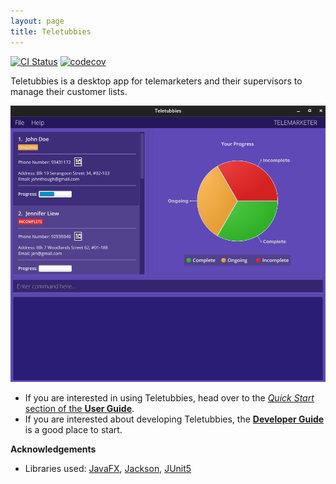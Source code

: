 ```yaml
---
layout: page
title: Teletubbies
---
```


[![CI Status](https://github.com/AY2122S1-CS2103T-W15-4/tp/workflows/Java%20CI/badge.svg)](https://github.com/AY2122S1-CS2103T-W15-4/tp/actions)
[![codecov](https://codecov.io/gh/AY2122S1-CS2103T-W15-4/tp/branch/master/graph/badge.svg?token=O8QOII6T93)](https://codecov.io/gh/AY2122S1-CS2103T-W15-4/tp)

Teletubbies is a desktop app for telemarketers and their supervisors to manage their customer lists.

![Ui](images/Ui.png)

* If you are interested in using Teletubbies, head over to the [_Quick Start_ section of the **User Guide**](UserGuide.html#quick-start).
* If you are interested about developing Teletubbies, the [**Developer Guide**](DeveloperGuide.html) is a good place to start.


**Acknowledgements**

* Libraries used: [JavaFX](https://openjfx.io/), [Jackson](https://github.com/FasterXML/jackson), [JUnit5](https://github.com/junit-team/junit5)
